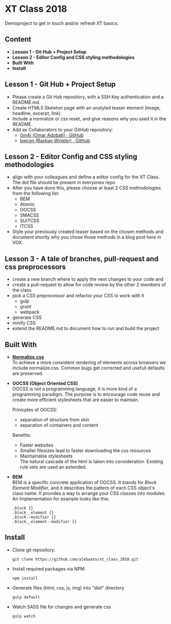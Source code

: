 # XT Class 2018
Demoproject to get in touch and/or refresh XT basics.


## Content
* **Lesson 1 - Git Hub + Project Setup**
* **Lesson 2 - Editor Config and CSS styling methodologies**
* **Built With**
* **Install**


## Lesson 1 - Git Hub + Project Setup
* Please create a Git Hub repository, with a SSH Key authentication and a README.md.
* Create HTML5 Skeleton page with an unstyled teaser element (image, headline, excerpt, link).
* Include a normalize or css reset, and give reasons why you used it in the README.
* Add as Collaborators to your GitHub repository:
  * [0m4r (Omar Adobati) · GitHub](https://github.com/0m4r)
  * [bwcgn (Bastian Winkler) · GitHub](https://github.com/bwcgn)
  
## Lesson 2 - Editor Config and CSS styling methodologies
* align with your colleagues and define a editor config for the XT Class. The dot file should be present in everyones repo
* After you have done this, please choose at least 2 CSS methodologies from the following list:
  * BEM
  * Atomic
  * OOCSS
  * SMACSS
  * SUITCSS
  * ITCSS
* Style your previously created teaser based on the chosen methods and document shortly why you chose those methods in a blog post here in VOX.

## Lesson 3 - A tale of branches, pull-request and css preprocessors
* create a new branch where to apply the next changes to your code and 
* create a pull-request to allow for code review by the other 2 members of the class
* pick a CSS preprocessor and refactor your CSS to work with it
  * gulp 
  * grunt
  * webpack
* generate CSS
* minify CSS
* extend the README.md to document how to run and build the project

## Built With
* **[Normalize.css](https://necolas.github.io/normalize.css/)**<br/>
To achieve a more consistent rendering of elements across browsers we include normalize.css. Common bugs get corrected and usefull defaults are preserved.

* **OOCSS (Object Oriented CSS)**<br/>
OOCSS is not a programming language, it is more kind of a programming paradigm.
The purpose is to encourage code reuse and create more efficient stylesheets that are easier to maintain.

  Prinicples of OOCSS:
  * separation of structure from skin
  * separation of containers and content

  Benefits:
  * Faster websites <br>
  * Smaller filesizes lead to faster downloading the css resources
  * Maintainable stylesheets <br>
  The natural cascade of the html is taken into consideration. Existing rule sets are used an extended.

* **BEM**<br/>
BEM is a specific concrete application of OOCSS. It stands for *Block Element Modifier*, and it describes the pattern of each CSS object's class name. It provides a way to arrange your CSS classes into modules.<br/>
An Implementation for example looks like this:
  ```
  .block {}
  .block__element {}
  .block--modifier {}
  .block__element--modifier {}
  ```

## Install
* Clone git repository:
  ```
  git clone https://github.com/alebaato/xt_class_2018.git
  ```
* Install required packages via NPM
  ```
  npm install
  ```
* Generate files (html, css, js, img) into "dist" directory
  ```
  gulp default
  ```
* Watch SASS file for changes and generate css
  ```
  gulp watch
  ```
